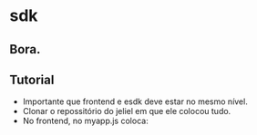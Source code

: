 # sdk
## Bora.
## Tutorial
* Importante que frontend e esdk deve estar no mesmo nível.
* Clonar o repossitório do jeliel em que ele colocou tudo.
* No frontend, no myapp.js coloca:
> <script>src = "<novo_nome>"<\script>.

* No package.json, em compile 2 coloca o <novo-nome>.
* Mudar email e password em myapp.js de acordo com as regras do Cesar.
* Executar na pasta sdk:
> npm install
> npm run compile1
> npm run compile2

* No evaluator.evaluate eu ponho o algoritmo de adaptação.
* Sempre que mudar algum arquivo tem que dar o compile2, caso seja JS.
 * Se for ts, roda o compile1 antes.

* Já está com a banda atual, aí preciso pesquisar para pôr o bufer e outras.
* Nos eventos de log, verificar se o Logger tá setado, como o primeiro.
* Quando tiver pronto, altera a url no enviroment.js para poder falar com a API direito.